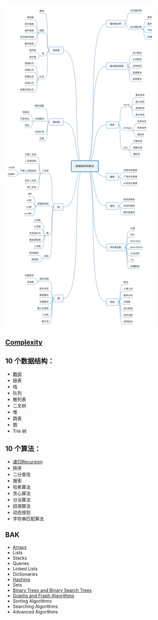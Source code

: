 
![algorithms](asserts/images/algorithms.jpg)

## [Complexity](0.basic/01.complexity.md)

## 10 个数据结构：
  * [数组](1.data-structure/1.array/array.md)
  * 链表
  * 栈
  * 队列
  * 散列表
  * 二叉树
  * 堆
  * 跳表
  * 图
  * Trie 树
## 10 个算法：
  * [递归Recursion](2.algorithms/1.recursion/basic-recursion.js)
  * 排序
  * 二分查找
  * 搜索
  * 哈希算法
  * 贪心算法
  * 分治算法
  * 回溯算法
  * 动态规划
  * 字符串匹配算法

## BAK
  * [Arrays](3.bak/2.array/home.md)
  * Lists
  * Stacks
  * Quenes
  * Linked Lists
  * Dictionaries
  * [Hashing](3.bak/8.hashing/basic.js)
  * Sets
  * [Binary Trees and Binary Search Trees](3.bak/10.binaryTree/basic.js)
  * [Graphs and Fraph Algorithms](3.bak/11.graphs/home.md)
  * Sorting Algorithms
  * Searching Algorithms
  * Advanced Algorithms
